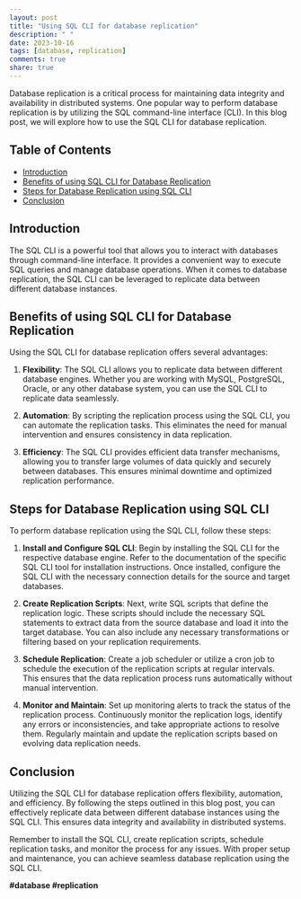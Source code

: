 ```yaml
---
layout: post
title: "Using SQL CLI for database replication"
description: " "
date: 2023-10-16
tags: [database, replication]
comments: true
share: true
---
```


Database replication is a critical process for maintaining data integrity and availability in distributed systems. One popular way to perform database replication is by utilizing the SQL command-line interface (CLI). In this blog post, we will explore how to use the SQL CLI for database replication.

## Table of Contents
- [Introduction](#introduction)
- [Benefits of using SQL CLI for Database Replication](#benefits-of-using-sql-cli-for-database-replication)
- [Steps for Database Replication using SQL CLI](#steps-for-database-replication-using-sql-cli)
- [Conclusion](#conclusion)

## Introduction
The SQL CLI is a powerful tool that allows you to interact with databases through command-line interface. It provides a convenient way to execute SQL queries and manage database operations. When it comes to database replication, the SQL CLI can be leveraged to replicate data between different database instances.

## Benefits of using SQL CLI for Database Replication
Using the SQL CLI for database replication offers several advantages:

1. **Flexibility**: The SQL CLI allows you to replicate data between different database engines. Whether you are working with MySQL, PostgreSQL, Oracle, or any other database system, you can use the SQL CLI to replicate data seamlessly.

2. **Automation**: By scripting the replication process using the SQL CLI, you can automate the replication tasks. This eliminates the need for manual intervention and ensures consistency in data replication.

3. **Efficiency**: The SQL CLI provides efficient data transfer mechanisms, allowing you to transfer large volumes of data quickly and securely between databases. This ensures minimal downtime and optimized replication performance.

## Steps for Database Replication using SQL CLI
To perform database replication using the SQL CLI, follow these steps:

1. **Install and Configure SQL CLI**: Begin by installing the SQL CLI for the respective database engine. Refer to the documentation of the specific SQL CLI tool for installation instructions. Once installed, configure the SQL CLI with the necessary connection details for the source and target databases.

2. **Create Replication Scripts**: Next, write SQL scripts that define the replication logic. These scripts should include the necessary SQL statements to extract data from the source database and load it into the target database. You can also include any necessary transformations or filtering based on your replication requirements.

3. **Schedule Replication**: Create a job scheduler or utilize a cron job to schedule the execution of the replication scripts at regular intervals. This ensures that the data replication process runs automatically without manual intervention.

4. **Monitor and Maintain**: Set up monitoring alerts to track the status of the replication process. Continuously monitor the replication logs, identify any errors or inconsistencies, and take appropriate actions to resolve them. Regularly maintain and update the replication scripts based on evolving data replication needs.

## Conclusion
Utilizing the SQL CLI for database replication offers flexibility, automation, and efficiency. By following the steps outlined in this blog post, you can effectively replicate data between different database instances using the SQL CLI. This ensures data integrity and availability in distributed systems.

Remember to install the SQL CLI, create replication scripts, schedule replication tasks, and monitor the process for any issues. With proper setup and maintenance, you can achieve seamless database replication using the SQL CLI.

**#database #replication**